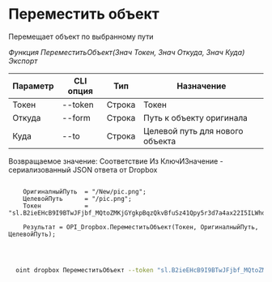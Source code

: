 ﻿---
sidebar_position: 9
---

# Переместить объект
 Перемещает объект по выбранному пути


*Функция ПереместитьОбъект(Знач Токен, Знач Откуда, Знач Куда) Экспорт*

  | Параметр | CLI опция | Тип | Назначение |
  |-|-|-|-|
  | Токен | --token | Строка | Токен |
  | Откуда | --form | Строка | Путь к объекту оригинала |
  | Куда | --to | Строка | Целевой путь для нового объекта |

  
  Возвращаемое значение:   Соответствие Из КлючИЗначение - сериализованный JSON ответа от Dropbox

```bsl title="Пример кода"
	
    ОригиналныйПуть  = "/New/pic.png";
    ЦелевойПуть      = "/pic.png";  
    Токен            = "sl.B2ieEHcB9I9BTwJFjbf_MQtoZMKjGYgkpBqzQkvBfuSz41Qpy5r3d7a4ax22I5ILWhd9KLbN5L...";
    
    Результат = OPI_Dropbox.ПереместитьОбъект(Токен, ОригиналныйПуть, ЦелевойПуть);

	
```

```sh title="Пример команды CLI"
    
  oint dropbox ПереместитьОбъект --token "sl.B2ieEHcB9I9BTwJFjbf_MQtoZMKjGYgkpBqzQkvBfuSz41Qpy5r3d7a4ax22I5ILWhd9KLbN5L..." --form %form% --to %to%

```


```json title="Результат"



```
